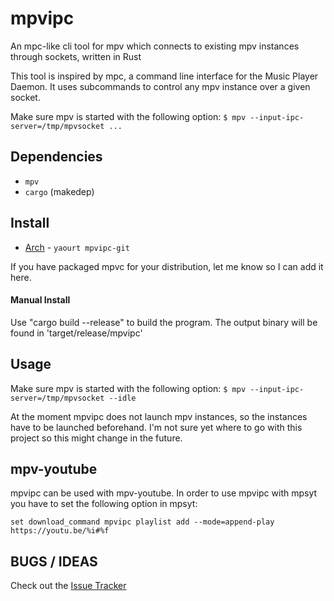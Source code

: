 # mpvipc

An mpc-like cli tool for mpv which connects to existing mpv instances through sockets, written in Rust

This tool is inspired by mpc, a command line interface for the Music Player Daemon.
It uses subcommands to control any mpv instance over a given socket.

Make sure mpv is started with the following option:
`
$ mpv --input-ipc-server=/tmp/mpvsocket ...
`

## Dependencies

- `mpv`
- `cargo` (makedep)

## Install

- [Arch](https://aur.archlinux.org/packages/mpvipc-git) - `yaourt mpvipc-git`

If you have packaged mpvc for your distribution, let me know so I can add it here.

#### Manual Install

Use "cargo build --release" to build the program.
The output binary will be found in 'target/release/mpvipc'

## Usage

Make sure mpv is started with the following option:
`
$ mpv --input-ipc-server=/tmp/mpvsocket --idle
`

At the moment mpvipc does not launch mpv instances, so the instances have to be launched beforehand.
I'm not sure yet where to go with this project so this might change in the future.

## mpv-youtube

mpvipc can be used with mpv-youtube. In order to use mpvipc with mpsyt you have to set the following option in mpsyt:

`
set download_command mpvipc playlist add --mode=append-play https://youtu.be/%i#%f
`

## BUGS / IDEAS

Check out the [Issue Tracker](https://github.com/freijon/mpvipc/issues)